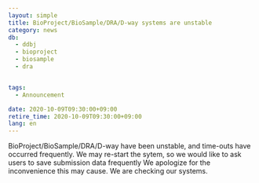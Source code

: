 ```yaml
---
layout: simple
title: BioProject/BioSample/DRA/D-way systems are unstable
category: news
db:
  - ddbj
  - bioproject
  - biosample
  - dra


tags:
  - Announcement

date: 2020-10-09T09:30:00+09:00
retire_time: 2020-10-09T09:30:00+09:00
lang: en
---
```


BioProject/BioSample/DRA/D-way have been unstable, and time-outs have occurred frequently. We may re-start the sytem, so we would like to ask users to save submission data frequently We apologize for the inconvenience this may cause. We are checking our systems.
